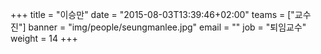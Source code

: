 +++
title = "이승만"
date = "2015-08-03T13:39:46+02:00"
teams = ["교수진"]
banner = "img/people/seungmanlee.jpg"
email = ""
job = "퇴임교수"
weight = 14
+++
